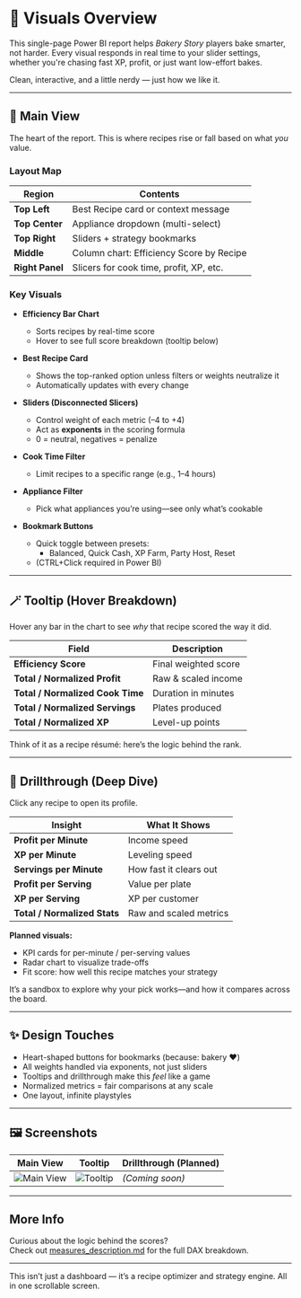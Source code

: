 # 🎨 Visuals Overview

This single-page Power BI report helps *Bakery Story* players bake smarter, not harder. Every visual responds in real time to your slider settings, whether you're chasing fast XP, profit, or just want low-effort bakes.

Clean, interactive, and a little nerdy — just how we like it.

---

## 🧁 Main View

The heart of the report. This is where recipes rise or fall based on what *you* value.

### Layout Map

| Region         | Contents |
|----------------|----------|
| **Top Left**   | Best Recipe card or context message |
| **Top Center** | Appliance dropdown (multi-select) |
| **Top Right**  | Sliders + strategy bookmarks |
| **Middle**     | Column chart: Efficiency Score by Recipe |
| **Right Panel**| Slicers for cook time, profit, XP, etc. |

### Key Visuals

- **Efficiency Bar Chart**  
  - Sorts recipes by real-time score  
  - Hover to see full score breakdown (tooltip below)

- **Best Recipe Card**  
  - Shows the top-ranked option unless filters or weights neutralize it  
  - Automatically updates with every change

- **Sliders (Disconnected Slicers)**  
  - Control weight of each metric (–4 to +4)  
  - Act as **exponents** in the scoring formula  
  - 0 = neutral, negatives = penalize

- **Cook Time Filter**  
  - Limit recipes to a specific range (e.g., 1–4 hours)

- **Appliance Filter**  
  - Pick what appliances you’re using—see only what’s cookable

- **Bookmark Buttons**  
  - Quick toggle between presets:
    - Balanced, Quick Cash, XP Farm, Party Host, Reset  
  - (CTRL+Click required in Power BI)

---

## 🪄 Tooltip (Hover Breakdown)

Hover any bar in the chart to see *why* that recipe scored the way it did.

| Field                | Description |
|---------------------|-------------|
| **Efficiency Score** | Final weighted score |
| **Total / Normalized Profit** | Raw & scaled income |
| **Total / Normalized Cook Time** | Duration in minutes |
| **Total / Normalized Servings** | Plates produced |
| **Total / Normalized XP** | Level-up points |

Think of it as a recipe résumé: here’s the logic behind the rank.

---

## 🔎 Drillthrough (Deep Dive)

Click any recipe to open its profile.

| Insight              | What It Shows                          |
|----------------------|----------------------------------------|
| **Profit per Minute**| Income speed                           |
| **XP per Minute**    | Leveling speed                         |
| **Servings per Minute** | How fast it clears out              |
| **Profit per Serving** | Value per plate                      |
| **XP per Serving**   | XP per customer                        |
| **Total / Normalized Stats** | Raw and scaled metrics         |

**Planned visuals:**
- KPI cards for per-minute / per-serving values  
- Radar chart to visualize trade-offs  
- Fit score: how well this recipe matches your strategy

It’s a sandbox to explore why your pick works—and how it compares across the board.

---

## ✨ Design Touches

- Heart-shaped buttons for bookmarks (because: bakery ❤️)  
- All weights handled via exponents, not just sliders  
- Tooltips and drillthrough make this *feel* like a game  
- Normalized metrics = fair comparisons at any scale  
- One layout, infinite playstyles

---

## 🖼️ Screenshots

| Main View | Tooltip | Drillthrough (Planned) |
|-----------|---------|-------------------------|
| ![Main View](../images/pages/ranked_recipes.png) | ![Tooltip](../images/pages/tooltip_table.png) | *(Coming soon)* |

---

## More Info

Curious about the logic behind the scores?  
Check out [measures_description.md](./measures_description.md) for the full DAX breakdown.

---

This isn’t just a dashboard — it’s a recipe optimizer and strategy engine. All in one scrollable screen.
